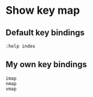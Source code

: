 # Show key map
## Default key bindings
```
:help index
```
## My own key bindings
```
imap
nmap
vmap
```
